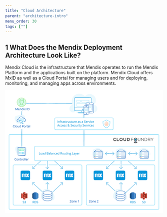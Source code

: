 ```yaml
---
title: "Cloud Architecture"
parent: "architecture-intro"
menu_order: 30
tags: [""]
---
```


## 1 What Does the Mendix Deployment Architecture Look Like?

Mendix Cloud is the infrastructure that Mendix operates to run the  Mendix Platform and the applications built on the platform. Mendix Cloud  offers MxID as well as a Cloud Portal for managing users and for  deploying, monitoring, and managing apps across environments.

![](attachments/figure-7-mendix-cloud-deployment-architecture.png)